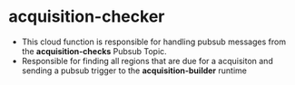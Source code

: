 # acquisition-checker
- This cloud function is responsible for handling pubsub messages from the **acquisition-checks** Pubsub Topic.
- Responsible for finding all regions that are due for a acquisiton and sending a pubsub trigger to the **acquisition-builder** runtime